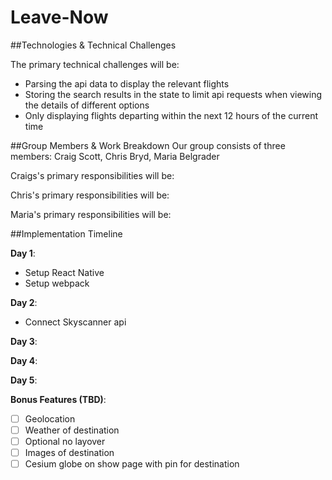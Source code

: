 # Leave-Now

##Technologies & Technical Challenges


The primary technical challenges will be:
 - Parsing the api data to display the relevant flights
 - Storing the search results in the state to limit api requests when viewing the details of different options
 - Only displaying flights departing within the next 12 hours of the current time

##Group Members & Work Breakdown
Our group consists of three members: Craig Scott, Chris Bryd, Maria Belgrader

Craigs's primary responsibilities will be:

Chris's primary responsibilities will be:

Maria's primary responsibilities will be:

##Implementation Timeline


**Day 1**:
  - Setup React Native
  - Setup webpack

**Day 2**:
  - Connect Skyscanner api

**Day 3**:

**Day 4**:

**Day 5**:

**Bonus Features (TBD)**:
  - [ ] Geolocation
  - [ ] Weather of destination
  - [ ] Optional no layover
  - [ ] Images of destination
  - [ ] Cesium globe on show page with pin for destination
